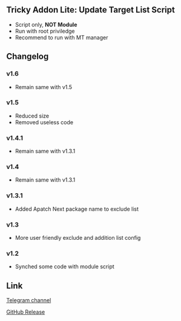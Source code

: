 ## Tricky Addon Lite: Update Target List Script
- Script only, **NOT Module**
- Run with root priviledge
- Recommend to run with MT manager

## Changelog
### v1.6
- Remain same with v1.5

### v1.5
- Reduced size
- Removed useless code

### v1.4.1
- Remain same with v1.3.1

### v1.4
- Remain same with v1.3.1

### v1.3.1
- Added Apatch Next package name to exclude list

### v1.3
- More user friendly exclude and addition list config

### v1.2
- Synched some code with module script

## Link
[Telegram channel](https://t.me/kowchannel)

[GitHub Release](https://github.com/KOWX712/Tricky-Addon-Update-Target-List/releases/latest)


